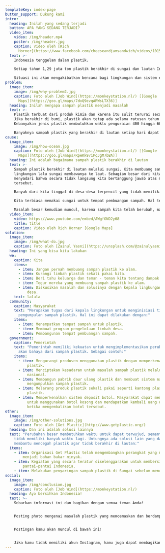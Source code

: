 ```yaml
---
templateKey: index-page
button_support: Dukung kami
intro:
  heading: Inilah yang sedang terjadi
  button: APA YANG SEDANG TERJADI?
  video_item:
    video: /img/header.mp4
    poster: /img/header.jpg
    caption: Video oleh [Rich
      Horner](https://www.facebook.com/cheeseandjamsandwich/videos/10156598097768183)
  text: >-
    Indonesia tenggelam dalam plastik.

    Setiap tahun 1,29 juta ton plastik berakhir di sungai dan lautan Indonesia (sebanding dengan berat 1.000.000 mobil).

    Situasi ini akan mengakibatkan bencana bagi lingkungan dan sistem ekologi.
problem:
  image_item:
    image: /img/why-problem2.jpg
    caption: Foto oleh [Job Wind](https://monkeystation.nl/) [[Google
      Maps](https://goo.gl/maps/7dxQ9evqARWsLTX36)]
  heading: Inilah mengapa sampah plastik menjadi masalah
  text: >-
    Plastik terbuat dari produk kimia dan karena itu sulit terurai secara alami.
    Jika berakhir di bumi, plastik akan tetap ada selama ratusan tahun.
    Kebanyakan jenis plastik membutuhkan waktu penguraian 400 hingga 600 tahun. 

    Banyaknya sampah plastik yang berakhir di lautan setiap hari dapat menjadi bencana lingkungan.
cause:
  image_item:
    image: /img/how-ocean.jpg
    caption: Foto oleh [Job Wind](https://monkeystation.nl/) [[Google
      Maps](https://goo.gl/maps/RpeKk97iPqJgM7bBA)]
  heading: Ini adalah bagaimana sampah plastik berakhir di lautan
  text: >-
    Sampah plastik berakhir di lautan melalui sungai. Kita membuang sampah ke
    lingkungan lalu sungai membawanya ke laut. Sebagian besar dari kita tidak
    menyadari bahwa secara tidak langsung kita bertanggung jawab atas masalah
    tersebut.

    Banyak dari kita tinggal di desa-desa terpencil yang tidak memiliki pengelolaan limbah kolektif.

    Kita terbiasa memakai sungai untuk tempat pembuangan sampah. Hal tersebut merupakan solusi yang baik pada saat itu. Karena kebanyakan jenis sampah yang dulu kita punyai adalah sampah yang dapat terurai secara alami, karenanya tidak berbahaya bagi alam.

    Masalah besar kemudian muncul, karena sampah kita telah berubah, namun kebiasaan kita membuang sampah, belum berubah.
  video_item:
    video: https://www.youtube.com/embed/AWgfOND2y68
    title: title
    caption: Video oleh Rich Horner [Google Maps]
solution:
  image_item:
    image: /img/what-do.jpg
    caption: Foto oleh [Zainul Yasni](https://unsplash.com/@zainulyasni6118)
  heading: Ini yang bisa kita lakukan
  we:
    caption: Kita
    items:
      - item: Jangan pernah membuang sampah plastik ke alam.
      - item: Kurangi limbah plastik sekali pakai kita.
      - item: Beri tahu keluarga dan teman - teman kita tentang dampak sampah plastik.
      - item: Tegur mereka yang membuang sampah plastik ke alam.
      - item: Diskusikan masalah dan solusinya dengan kepala lingkungan atau kepala
          desa.
    text: lalala
  community:
    caption: Masyarakat
    text: "Merupakan tugas dari kepala lingkungan untuk menginisiasi tindakan
      pengumpulan sampah plastik. Hal ini dapat dilakukan dengan:"
    items:
      - item: Menempatkan tempat sampah untuk plastik.
      - item: Membuat program pengelolaan limbah desa.
      - item: Pembangunan tempat pembuangan sampah.
  government:
    caption: Pemerintah
    text: "Pemerintah memiliki kekuatan untuk mengimplementasikan perubahan besar
      akan bahaya dari sampah plastik. Sebagai contoh:"
    items:
      - item: Mengurangi produsen menggunakan plastik dengan memperkenalkan pajak
          plastik.
      - item: Menciptakan kesadaran untuk masalah sampah plastik melalui kampanye
          nasional.
      - item: Membangun pabrik daur ulang plastik dan membuat sistem nasional untuk
          mengumpulkan sampah plastik.
      - item: Melarang produk plastik sekali pakai seperti kantong plastik dan gelas
          plastik.
      - item: Memperkenalkan sistem deposit botol. Masyarakat dapat membayar deposit
          untuk menggunakan botol kosong dan mendapatkan kembali uang deposit
          ketika mengembalikan botol tersebut.
other:
  image_item:
    image: /img/other-solutions.jpg
    caption: Foto oleh [Get Plastic](http://www.getplastic.org/)
  heading: Dan ini adalah solusi lainnya
  text: "Perubahan besar membutuhkan waktu untuk dapat terwujud, sementara kita
    tidak memiliki banyak waktu lagi. Untungnya ada solusi lain yang dapat
    membantu mencegah plastik agar tidak berakhir di lautan:"
  items:
    - item: Organisasi Get Plastic telah mengembangkan perangkat yang mengubah plastik
        menjadi bahan bakar minyak.
    - item: Kegiatan yang secara teratur diselenggarakan untuk membersihkan
        pantai-pantai Indonesia.
    - item: Melakukan penyaringan sampah plastik di Sungai sebelum mencapai laut.
social:
  image_item:
    image: /img/conclusion.jpg
    caption: Foto oleh [Job Wind](https://monkeystation.nl/)
  heading: Ayo bersihkan Indonesia!
  text: >-
    Sebarkan informasi ini dan bagikan dengan semua teman Anda!


    Posting photo mengenai masalah plastik yang mencemaskan dan berdampak bagi lingkungan kita ke Instagram dengan memberikan hestek #membersihkanindonesia


    Postingan kamu akan muncul di bawah ini!


    Jika kamu tidak memiliki akun Instagram, kamu juga dapat membagikan situs web ini di Facebook atau Twitter:
---
```

